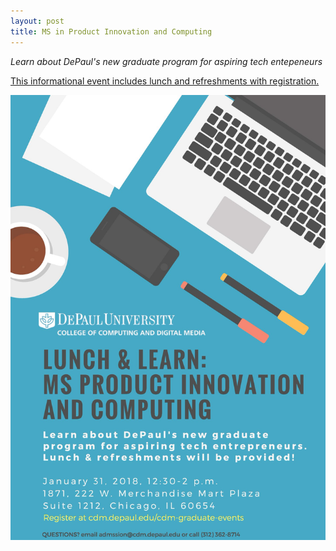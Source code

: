 ```yaml
---
layout: post
title: MS in Product Innovation and Computing
---
```


*Learn about DePaul's new graduate program for aspiring tech entepeneurs*  

[This informational event includes lunch and refreshments with registration.](https://grad.depaul.edu/portal/cdm-lunch-and-learns?id=1b7a3381-01cf-4350-ba30-83c0e6b98f82)

![flyer](/images/productinnovation.jpg_large)
